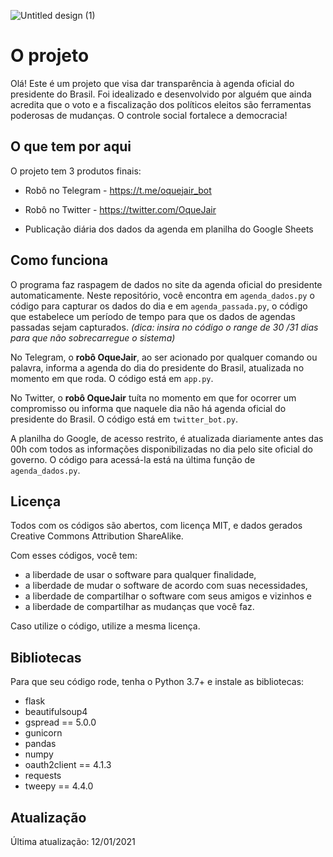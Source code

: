 ![Untitled design (1)](https://agenciadeviagenscriativas.files.wordpress.com/2022/01/add-a-heading-1.png)

# O projeto

Olá! Este é um projeto que visa dar transparência à agenda oficial do presidente do Brasil. Foi idealizado e desenvolvido por alguém que ainda acredita que o voto e a fiscalização dos políticos eleitos são ferramentas poderosas de mudanças. O controle social fortalece a democracia!

## O que tem por aqui

O projeto tem 3 produtos finais:

- Robô no Telegram - https://t.me/oquejair_bot

- Robô no Twitter - https://twitter.com/OqueJair

- Publicação diária dos dados da agenda em planilha do Google Sheets

## Como funciona

O programa faz raspagem de dados no site da agenda oficial do presidente automaticamente. Neste repositório, você encontra em `agenda_dados.py` o código para capturar os dados do dia e em `agenda_passada.py`, o código que estabelece um período de tempo para que os dados de agendas passadas sejam capturados.
*(dica: insira no código o range de 30 /31 dias para que não sobrecarregue o sistema)*

No Telegram, o **robô OqueJair**, ao ser acionado por qualquer comando ou palavra, informa a agenda do dia do presidente do Brasil, atualizada no momento em que roda. O código está em `app.py`.

No Twitter, o **robô OqueJair** tuíta no momento em que for ocorrer um compromisso ou informa que naquele dia não há agenda oficial do presidente do Brasil. O código está em `twitter_bot.py`.

A planilha do Google, de acesso restrito, é atualizada diariamente antes das 00h com todos as informações disponibilizadas no dia pelo site oficial do governo. O código para acessá-la está na última função de `agenda_dados.py`.


## Licença

Todos com os códigos são abertos, com licença MIT, e dados gerados Creative Commons Attribution ShareAlike. 

Com esses códigos, você tem:

- a liberdade de usar o software para qualquer finalidade,
- a liberdade de mudar o software de acordo com suas necessidades,
- a liberdade de compartilhar o software com seus amigos e vizinhos e
- a liberdade de compartilhar as mudanças que você faz.

Caso utilize o código, utilize a mesma licença. 

## Bibliotecas

Para que seu código rode, tenha o Python 3.7+ e instale as bibliotecas:

- flask
- beautifulsoup4
- gspread == 5.0.0
- gunicorn
- pandas
- numpy
- oauth2client == 4.1.3
- requests
- tweepy == 4.4.0

## Atualização
Última atualização: 12/01/2021
